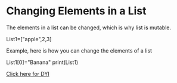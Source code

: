 # Changing Elements in a List

The elements in a list can be changed, which is why list is mutable.

List1=["apple",2,3] 

Example, here is how you can change the elements of a list

List1[0]="Banana"
print(List1)

[Click here for DYI](https://colab.research.google.com/github/pythoncoder100/practice/blob/master/Changing_Elements_in_a_List.ipynb)
